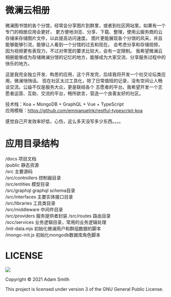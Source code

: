 微澜云相册
=========

微澜图书馆的各个分馆，经常会分享图片到群里，或者到社区网站里。如果有一个专门的相册应用会更好，
更方便地浏览、分享、下载、整理，使用云服务商的云存储来存储图片文件，以此提高访问速度。
图片更能展现各个分馆的风采，并且能够能够引流，能够让人看到一个分馆的过去和现在。
会考虑分享和存储视频，因为视频更有表现力，不过对带宽的要求比较大，会有一定限制。
我希望微澜云相册能够成为存储微澜分馆的记忆的地方，能够成为大家交流、分享服务过程中的快乐的地方。

这是我完全独立开发、构思的应用，这个开发完，后续我将开发一个社交论坛类应用，微澜悄悄话。
现在社区太过工具化，除了日常值班的记录，没有空间让人畅谈交流。公益不仅是服务大众，更是联结各个
志愿者的平台。我希望开发一个志愿者运营、互助、交流的平台，畅所欲言，营造一个良善友好的社区。  

技术栈：Koa + MongoDB + GraphQL + Vue + TypeScript     
应用模板：https://github.com/emmanuelnk/restful-typescript-koa    

感觉自己开发效率好低，心伤，这么多天没写多少东西。。。。

应用目录结构
==========

/docs 项目文档    
/public 静态资源    
/src 主要源码   
/src/controllers 控制器目录   
/src/entities 模型目录   
/src/graphql graphql schema目录   
/src/interfaces 主要实体接口目录    
/src/libraries 工具类目录   
/src/middleware 中间件目录    
/src/providers 服务提供者封装 
/src/routes 路由目录    
/scc/services 业务逻辑目录，常用的业务逻辑处理  
/init-data.mjs 初始化微澜用户和群组数据的脚本   
/mongo-init.js 初始化mongodb数据库角色脚本    

LICENSE
=======

![](http://www.gnu.org/graphics/gplv3-127x51.png)

Copyright © 2021 Adam Smith

This project is licensed under version 3 of the GNU General Public License.
